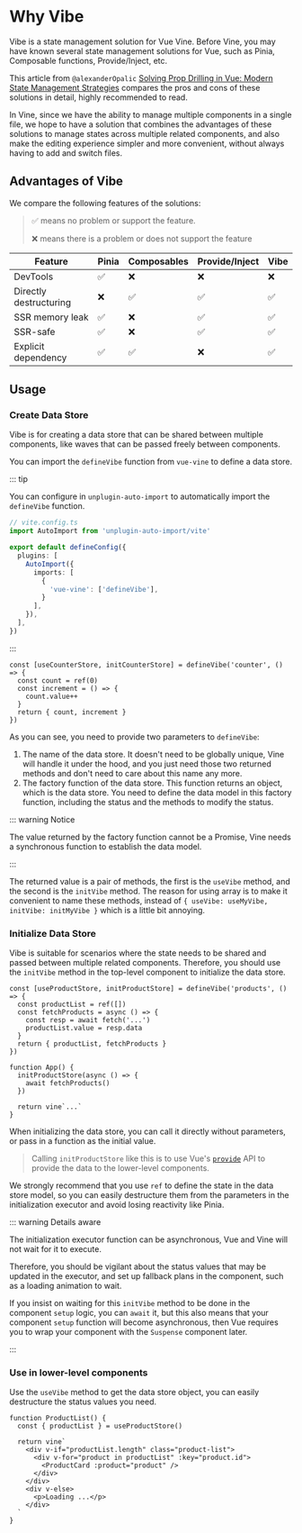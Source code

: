 # Why Vibe

Vibe is a state management solution for Vue Vine.
Before Vine, you may have known several state management solutions for Vue, such as Pinia, Composable functions, Provide/Inject, etc.

This article from `@alexanderOpalic` [Solving Prop Drilling in Vue: Modern State Management Strategies](https://alexop.dev/posts/solving-prop-drilling-in-vue) compares the pros and cons of these solutions in detail, highly recommended to read.

In Vine, since we have the ability to manage multiple components in a single file, we hope to have a solution that combines the advantages of these solutions to manage states across multiple related components, and also make the editing experience simpler and more convenient, without always having to add and switch files.

## Advantages of Vibe

We compare the following features of the solutions:

> ✅ means no problem or support the feature.
>
> ❌ means there is a problem or does not support the feature

| Feature | Pinia | Composables | Provide/Inject | Vibe |
| -------- | ----- | ------------ | -------------- | ---- |
| DevTools | ✅ | ❌ | ❌ | ❌ |
| Directly destructuring | ❌ | ✅ | ✅ | ✅ |
| SSR memory leak | ✅ | ❌ | ✅ | ✅ |
| SSR-safe | ✅ | ❌ | ✅ | ✅ |
| Explicit dependency | ✅ | ✅ | ❌ | ✅ |

## Usage

### Create Data Store

Vibe is for creating a data store that can be shared between multiple components, like waves that can be passed freely between components.

You can import the `defineVibe` function from `vue-vine` to define a data store.

::: tip

You can configure in `unplugin-auto-import` to automatically import the `defineVibe` function.

```ts
// vite.config.ts
import AutoImport from 'unplugin-auto-import/vite'

export default defineConfig({
  plugins: [
    AutoImport({
      imports: [
        {
          'vue-vine': ['defineVibe'],
        }
      ],
    }),
  ],
})
```

:::

```vue-vine
const [useCounterStore, initCounterStore] = defineVibe('counter', () => {
  const count = ref(0)
  const increment = () => {
    count.value++
  }
  return { count, increment }
})
```

As you can see, you need to provide two parameters to `defineVibe`:

1. The name of the data store. It doesn't need to be globally unique, Vine will handle it under the hood, and you just need those two returned methods and don't need to care about this name any more.
2. The factory function of the data store. This function returns an object, which is the data store. You need to define the data model in this factory function, including the status and the methods to modify the status.

::: warning Notice

The value returned by the factory function cannot be a Promise, Vine needs a synchronous function to establish the data model.

:::

The returned value is a pair of methods, the first is the `useVibe` method, and the second is the `initVibe` method. The reason for using array is to make it convenient to name these methods, instead of `{ useVibe: useMyVibe, initVibe: initMyVibe }` which is a little bit annoying.

### Initialize Data Store

Vibe is suitable for scenarios where the state needs to be shared and passed between multiple related components. Therefore, you should use the `initVibe` method in the top-level component to initialize the data store.

```vue-vine
const [useProductStore, initProductStore] = defineVibe('products', () => {
  const productList = ref([])
  const fetchProducts = async () => {
    const resp = await fetch('...')
    productList.value = resp.data
  }
  return { productList, fetchProducts }
})

function App() {
  initProductStore(async () => {
    await fetchProducts()
  })

  return vine`...`
}
```

When initializing the data store, you can call it directly without parameters, or pass in a function as the initial value.

> Calling `initProductStore` like this is to use Vue's [`provide`](https://cn.vuejs.org/api/composition-api-dependency-injection.html#provide) API to provide the data to the lower-level components.

We strongly recommend that you use `ref` to define the state in the data store model, so you can easily destructure them from the parameters in the initialization executor and avoid losing reactivity like Pinia.

::: warning Details aware

The initialization executor function can be asynchronous, Vue and Vine will not wait for it to execute.

Therefore, you should be vigilant about the status values that may be updated in the executor, and set up fallback plans in the component, such as a loading animation to wait.

If you insist on waiting for this `initVibe` method to be done in the component `setup` logic, you can `await` it, but this also means that your component `setup` function will become asynchronous, then Vue requires you to wrap your component with the `Suspense` component later.

:::

### Use in lower-level components

Use the `useVibe` method to get the data store object, you can easily destructure the status values you need.

```vue-vine
function ProductList() {
  const { productList } = useProductStore()

  return vine`
    <div v-if="productList.length" class="product-list">
      <div v-for="product in productList" :key="product.id">
        <ProductCard :product="product" />
      </div>
    </div>
    <div v-else>
      <p>Loading ...</p>
    </div>
  `
}
```
